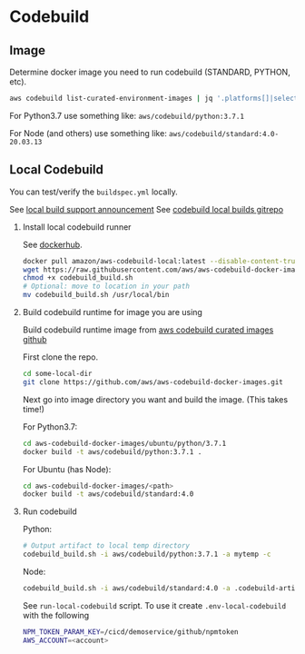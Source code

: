 # Codebuild

## Image

Determine docker image you need to run codebuild (STANDARD, PYTHON, etc).

```bash
aws codebuild list-curated-environment-images | jq '.platforms[]|select(.platform=="UBUNTU")|.languages[]|select(.language=="STANDARD")'
```

For Python3.7 use something like: `aws/codebuild/python:3.7.1`

For Node (and others) use something like: `aws/codebuild/standard:4.0-20.03.13`

## Local Codebuild

You can test/verify the `buildspec.yml` locally.

See [local build support announcement](https://aws.amazon.com/blogs/devops/announcing-local-build-support-for-aws-codebuild/)
See [codebuild local builds gitrepo](https://github.com/aws/aws-codebuild-docker-images/tree/master/local_builds)

1.  Install local codebuild runner

    See [dockerhub](https://hub.docker.com/r/amazon/aws-codebuild-local).

    ```bash
    docker pull amazon/aws-codebuild-local:latest --disable-content-trust=false
    wget https://raw.githubusercontent.com/aws/aws-codebuild-docker-images/master/local_builds/codebuild_build.sh
    chmod +x codebuild_build.sh
    # Optional: move to location in your path
    mv codebuild_build.sh /usr/local/bin
    ```

1.  Build codebuild runtime for image you are using

    Build codebuild runtime image from [aws codebuild curated images github](https://github.com/aws/aws-codebuild-docker-images)

    First clone the repo.

    ```bash
    cd some-local-dir
    git clone https://github.com/aws/aws-codebuild-docker-images.git
    ```

    Next go into image directory you want and build the image. (This takes time!)

    For Python3.7:

    ```bash
    cd aws-codebuild-docker-images/ubuntu/python/3.7.1
    docker build -t aws/codebuild/python:3.7.1 .
    ```

    For Ubuntu (has Node):

    ```bash
    cd aws-codebuild-docker-images/<path>
    docker build -t aws/codebuild/standard:4.0
    ```

1.  Run codebuild

    Python:

    ```bash
    # Output artifact to local temp directory
    codebuild_build.sh -i aws/codebuild/python:3.7.1 -a mytemp -c
    ```

    Node:

    ```bash
    codebuild_build.sh -i aws/codebuild/standard:4.0 -a .codebuild-artifacts -c
    ```

    See `run-local-codebuild` script. To use it create `.env-local-codebuild` with the following

    ```bash
    NPM_TOKEN_PARAM_KEY=/cicd/demoservice/github/npmtoken
    AWS_ACCOUNT=<account>
    ```
